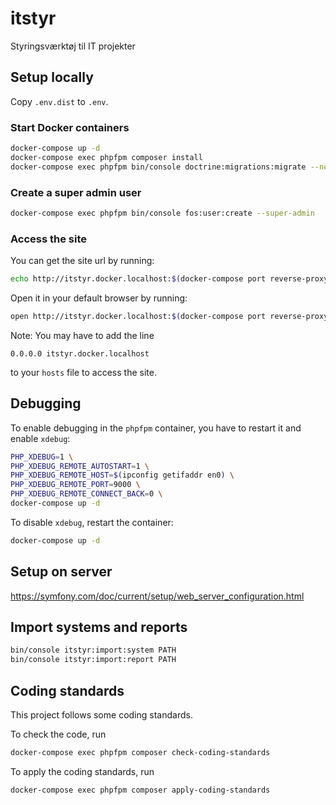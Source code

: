 # itstyr
Styringsværktøj til IT projekter

## Setup locally

Copy `.env.dist` to `.env`.

### Start Docker containers

```sh
docker-compose up -d
docker-compose exec phpfpm composer install
docker-compose exec phpfpm bin/console doctrine:migrations:migrate --no-interaction
```

### Create a super admin user

```sh
docker-compose exec phpfpm bin/console fos:user:create --super-admin
```

### Access the site

You can get the site url by running:

```sh
echo http://itstyr.docker.localhost:$(docker-compose port reverse-proxy 80 | cut -d: -f2)
```

Open it in your default browser by running:

```sh
open http://itstyr.docker.localhost:$(docker-compose port reverse-proxy 80 | cut -d: -f2)
```

Note: You may have to add the line

```
0.0.0.0	itstyr.docker.localhost
```

to your `hosts` file to access the site.

## Debugging

To enable debugging in the `phpfpm` container, you have to restart it and enable `xdebug`:

```sh
PHP_XDEBUG=1 \
PHP_XDEBUG_REMOTE_AUTOSTART=1 \
PHP_XDEBUG_REMOTE_HOST=$(ipconfig getifaddr en0) \
PHP_XDEBUG_REMOTE_PORT=9000 \
PHP_XDEBUG_REMOTE_CONNECT_BACK=0 \
docker-compose up -d
```

To disable `xdebug`, restart the container:

```sh
docker-compose up -d
```

## Setup on server
https://symfony.com/doc/current/setup/web_server_configuration.html

## Import systems and reports
```sh
bin/console itstyr:import:system PATH
bin/console itstyr:import:report PATH
```

## Coding standards

This project follows some coding standards.

To check the code, run

```sh
docker-compose exec phpfpm composer check-coding-standards
```

To apply the coding standards, run

```sh
docker-compose exec phpfpm composer apply-coding-standards
```
